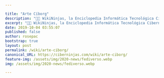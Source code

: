 ```yaml
---

title: "Arte Cíborg"
description: "👨‍💻 WikiNinjas, la Enciclopedia Informática Tecnológica Ciberninjas: Arte Cíborg"
excerpt: "👨‍💻 WikiNinjas, la Enciclopedia Informática Tecnológica Ciberninjas: Arte Cíborg"
date: 2019-10-04 03:55:07
published: false
author: rosepac
bootstrap: true
layout: post
permalink: /wiki/arte-ciborg/
canonical_URL: https://ciberninjas.com/wiki/arte-ciborg/
feature-img: /assets/img/2020-news/fediverso.webp
img: /assets/img/2020-news/fediverso.webp

---
```


<!-- https://en.wikipedia.org/wiki/Acrostic -->
